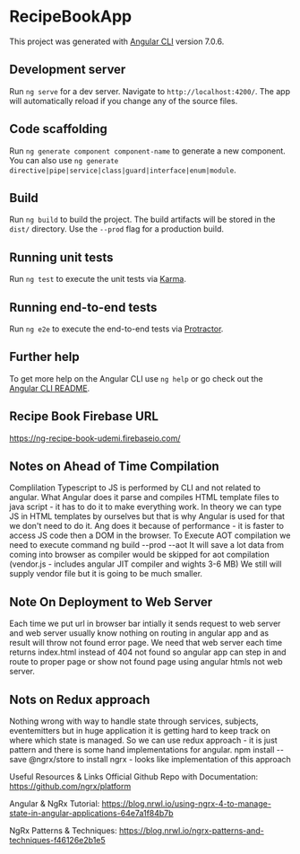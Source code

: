 # RecipeBookApp

This project was generated with [Angular CLI](https://github.com/angular/angular-cli) version 7.0.6.

## Development server

Run `ng serve` for a dev server. Navigate to `http://localhost:4200/`. The app will automatically reload if you change any of the source files.

## Code scaffolding

Run `ng generate component component-name` to generate a new component. You can also use `ng generate directive|pipe|service|class|guard|interface|enum|module`.

## Build

Run `ng build` to build the project. The build artifacts will be stored in the `dist/` directory. Use the `--prod` flag for a production build.

## Running unit tests

Run `ng test` to execute the unit tests via [Karma](https://karma-runner.github.io).

## Running end-to-end tests

Run `ng e2e` to execute the end-to-end tests via [Protractor](http://www.protractortest.org/).

## Further help

To get more help on the Angular CLI use `ng help` or go check out the [Angular CLI README](https://github.com/angular/angular-cli/blob/master/README.md).


## Recipe Book Firebase URL 

https://ng-recipe-book-udemi.firebaseio.com/


## Notes on Ahead of Time Compilation
Complilation Typescript to JS is performed by CLI and not related to angular. What Angular does it parse and compiles HTML template files to java script - it has to do it to make everything work. In theory we can type JS in HTML templates by ourselves but that is why Angular is used for that we don't need to do it. Ang does it because of performance - it is faster to access JS code then a DOM in the browser.
To Execute AOT compilation we need to execute command ng build --prod --aot
It will save a lot data from coming into browser as compiler would be skipped for aot compilation (vendor.js - includes angular JIT compiler and wights 3-6 MB) We still will supply vendor file but it is going to be much smaller.  

## Note On Deployment to Web Server
Each time we put url in browser bar intially it sends request to web server and web server usually know nothing on routing in angular app and as result will throw not found error page. We need that web server each time returns index.html instead of 404 not found so angular app can step in and route to proper page or show not found page using angular htmls not web server.

## Nots on Redux approach
Nothing wrong with way to handle state through services, subjects, eventemitters but in huge application it is getting hard to keep track on where which state is managed. So we can use redux approach - it is just pattern and there is some hand implementations for angular.
npm install --save @ngrx/store to install ngrx - looks like implementation of this approach

Useful Resources & Links
Official Github Repo with Documentation: https://github.com/ngrx/platform

Angular & NgRx Tutorial: https://blog.nrwl.io/using-ngrx-4-to-manage-state-in-angular-applications-64e7a1f84b7b

NgRx Patterns & Techniques: https://blog.nrwl.io/ngrx-patterns-and-techniques-f46126e2b1e5

